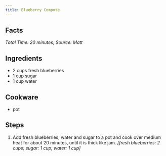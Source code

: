 ```yaml
---
title: Blueberry Compote
---
```

## Facts
*Total Time: 20 minutes; Source: Matt*
## Ingredients
- 2 cups fresh blueberries           
- 1 cup sugar                       
- 1 cup water                       
## Cookware
- pot
## Steps
1. Add fresh blueberries, water and sugar to a pot and cook over medium heat for about 20 minutes, until it is thick like jam.
*[fresh blueberries: 2 cups; sugar: 1 cup; water: 1 cup]*
